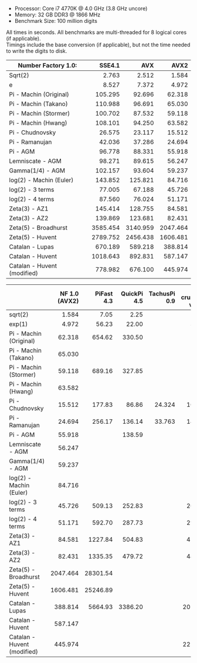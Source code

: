  - Processor: Core i7 4770K @ 4.0 GHz (3.8 GHz uncore)
 - Memory: 32 GB DDR3 @ 1866 MHz
 - Benchmark Size: 100 million digits

All times in seconds. All benchmarks are multi-threaded for 8 logical cores (if applicable).<br>
Timings include the base conversion (if applicable), but not the time needed to write the digits to disk.

|Number Factory 1.0:        |SSE4.1  |AVX     |AVX2    |
|---------------------------|-------:|-------:|-------:|
|Sqrt(2)                    |   2.763|   2.512|   1.584|
|e                          |   8.527|   7.372|   4.972|
|Pi - Machin (Original)     | 105.295|  92.696|  62.318|
|Pi - Machin (Takano)       | 110.988|  96.691|  65.030|
|Pi - Machin (Stormer)      | 100.702|  87.532|  59.118|
|Pi - Machin (Hwang)        | 108.101|  94.250|  63.582|
|Pi - Chudnovsky            |  26.575|  23.117|  15.512|
|Pi - Ramanujan             |  42.036|  37.286|  24.694|
|Pi - AGM                   |  96.778|  88.331|  55.918|
|Lemniscate - AGM           |  98.271|  89.615|  56.247|
|Gamma(1/4) - AGM           | 102.157|  93.604|  59.237|
|log(2) - Machin (Euler)    | 143.852| 125.821|  84.716|
|log(2) - 3 terms           |  77.005|  67.188|  45.726|
|log(2) - 4 terms           |  87.560|  76.024|  51.171|
|Zeta(3) - AZ1              | 145.414| 128.755|  84.581|
|Zeta(3) - AZ2              | 139.869| 123.681|  82.431|
|Zeta(5) - Broadhurst       |3585.454|3140.959|2047.464|
|Zeta(5) - Huvent           |2789.752|2456.438|1606.481|
|Catalan - Lupas            | 670.189| 589.218| 388.814|
|Catalan - Huvent           |1018.643| 892.831| 587.147|
|Catalan - Huvent (modified)| 778.982| 676.100| 445.974|

|                           |NF 1.0 (AVX2)|PiFast 4.3|QuickPi 4.5|TachusPi 0.9|y-cruncher v0.6.8|
|---------------------------|------------:|---------:|----------:|-----------:|----------------:|
|sqrt(2)                    |        1.584|      7.05|       2.25|            |            1.265|
|exp(1)                     |        4.972|     56.23|      22.00|            |            3.208|
|Pi - Machin (Original)     |       62.318|    654.62|     330.50|            |                 |
|Pi - Machin (Takano)       |       65.030|          |           |            |                 |
|Pi - Machin (Stormer)      |       59.118|    689.16|     327.85|            |                 |
|Pi - Machin (Hwang)        |       63.582|          |           |            |                 |
|Pi - Chudnovsky            |       15.512|    177.83|      86.86|      24.324|           10.250|
|Pi - Ramanujan             |       24.694|    256.17|     136.14|      33.763|           14.931|
|Pi - AGM                   |       55.918|          |     138.59|            |                 |
|Lemniscate - AGM           |       56.247|          |           |            |                 |
|Gamma(1/4) - AGM           |       59.237|          |           |            |                 |
|log(2) - Machin (Euler)    |       84.716|          |           |            |                 |
|log(2) - 3 terms           |       45.726|    509.13|     252.83|            |           26.043|
|log(2) - 4 terms           |       51.171|    592.70|     287.73|            |           29.527|
|Zeta(3) - AZ1              |       84.581|   1227.84|     504.83|            |           47.574|
|Zeta(3) - AZ2              |       82.431|   1335.35|     479.72|            |           44.980|
|Zeta(5) - Broadhurst       |     2047.464|  28301.54|           |            |                 |
|Zeta(5) - Huvent           |     1606.481|  25246.89|           |            |                 |
|Catalan - Lupas            |      388.814|   5664.93|    3386.20|            |          205.689|
|Catalan - Huvent           |      587.147|          |           |            |                 |
|Catalan - Huvent (modified)|      445.974|          |           |            |          222.457|
